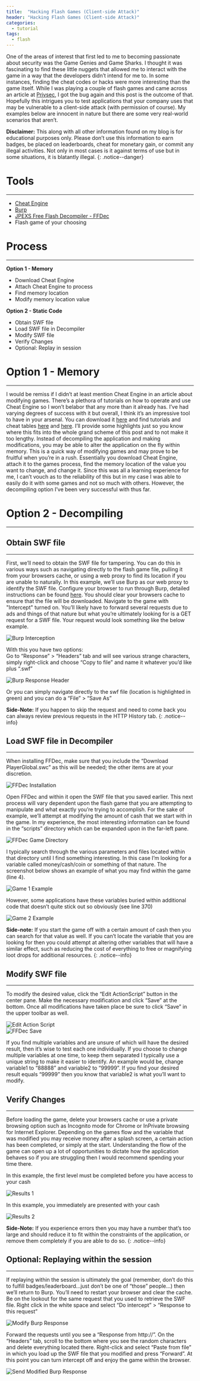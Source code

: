 ```yaml
---
title:  "Hacking Flash Games (Client-side Attack)"
header: "Hacking Flash Games (Client-side Attack)"
categories: 
  - tutorial
tags:
  - flash
---
```


One of the areas of interest that first led to me to becoming passionate about security was the Game Genies and Game Sharks. I thought it was fascinating to find these little nuggets that allowed me to interact with the game in a way that the developers didn’t intend for me to. In some instances, finding the cheat codes or hacks were more interesting than the game itself. While I was playing a couple of flash games and came across an article at [Privsec](https://privsec.blog/penetration-testing-flash-apps-aka-how-to-cheat-at-blackjack/), I got the bug again and this post is the outcome of that. Hopefully this intrigues you to test applications that your company uses that may be vulnerable to a client-side attack (with permission of course). My examples below are innocent in nature but there are some very real-world scenarios that aren’t.  

**Disclaimer:** This along with all other information found on my blog is for educational purposes only. Please don’t use this information to earn badges, be placed on leaderboards, cheat for monetary gain, or commit any illegal activities. Not only in most cases is it against terms of use but in some situations, it is blatantly illegal.
{: .notice--danger}

# Tools  
***

- [Cheat Engine](http://www.cheatengine.org/)
- [Burp](https://portswigger.net/burp)
- [JPEXS Free Flash Decompiler - FFDec](https://www.free-decompiler.com/flash/download/)
- Flash game of your choosing

# Process  
***

**Option 1 - Memory**  
- Download Cheat Engine
- Attach Cheat Engine to process
- Find memory location
- Modify memory location value


**Option 2 - Static Code**  
- Obtain SWF file
- Load SWF file in Decompiler
- Modify SWF file
- Verify Changes
- Optional: Replay in session

# Option 1 - Memory  
***

I would be remiss if I didn’t at least mention Cheat Engine in an article about modifying games. There’s a plethora of tutorials on how to operate and use Cheat Engine so I won’t belabor that any more than it already has. I’ve had varying degrees of success with it but overall, I think it’s an impressive tool to have in your arsenal. You can download it [here](http://www.cheatengine.org/downloads.php) and find tutorials and cheat tables [here](http://forum.cheatengine.org/viewforum.php?f=7) and [here](http://fearlessrevolution.com/). I’ll provide some highlights just so you know where this fits into the whole grand scheme of this post and to not make it too lengthy. Instead of decompiling the application and making modifications, you may be able to alter the application on the fly within memory. This is a quick way of modifying games and may prove to be fruitful when you’re in a rush. Essentially you download Cheat Engine, attach it to the games process, find the memory location of the value you want to change, and change it. Since this was all a learning experience for me, I can’t vouch as to the reliability of this but in my case I was able to easily do it with some games and not so much with others. However, the decompiling option I’ve been very successful with thus far.  

# Option 2 - Decompiling  
***

## Obtain SWF file  
***

First, we’ll need to obtain the SWF file for tampering. You can do this in various ways such as navigating directly to the flash game file, pulling it from your browsers cache, or using a web proxy to find its location if you are unable to naturally. In this example, we’ll use Burp as our web proxy to identify the SWF file. Configure your browser to run through Burp, detailed instructions can be found [here](https://support.portswigger.net/customer/portal/articles/1783055-configuring-your-browser-to-work-with-burp). You should clear your browsers cache to ensure that the file will be downloaded. Navigate to the game with "Intercept" turned on. You’ll likely have to forward several requests due to ads and things of that nature but what you’re ultimately looking for is a GET request for a SWF file. Your request would look something like the below example.   

![Burp Interception](/assets/images/flashburp1.jpg)  

With this you have two options:  
Go to “Response” > “Headers” tab and will see various strange characters, simply right-click and choose “Copy to file” and name it whatever you’d like plus “.swf”  

![Burp Response Header](/assets/images/flashburp2.jpg)  

Or you can simply navigate directly to the swf file (location is highlighted in green) and you can do a “File” > “Save As”  

**Side-Note:** If you happen to skip the request and need to come back you can always review previous requests in the HTTP History tab.
{: .notice--info}

## Load SWF file in Decompiler  
***

When installing FFDec, make sure that you include the “Download PlayerGlobal.swc” as this will be needed; the other items are at your discretion.  

![FFDec Installation](/assets/images/flashffdecinstall.jpg)  

Open FFDec and within it open the SWF file that you saved earlier. This next process will vary dependent upon the flash game that you are attempting to manipulate and what exactly you’re trying to accomplish. For the sake of example, we’ll attempt at modifying the amount of cash that we start with in the game. In my experience, the most interesting information can be found in the “scripts” directory which can be expanded upon in the far-left pane.  

![FFDec Game Directory](/assets/images/flashgamefolder.jpg)  

I typically search through the various parameters and files located within that directory until I find something interesting. In this case I’m looking for a variable called money/cash/coin or something of that nature. The screenshot below shows an example of what you may find within the game (line 4).  

![Game 1 Example](/assets/images/flashexample1.jpg)  

However, some applications have these variables buried within additional code that doesn’t quite stick out so obviously (see line 370)  

![Game 2 Example](/assets/images/flashexample2.jpg)  

**Side-note:** If you start the game off with a certain amount of cash then you can search for that value as well. If you can’t locate the variable that you are looking for then you could attempt at altering other variables that will have a similar effect, such as reducing the cost of everything to free or magnifying loot drops for additional resources.
{: .notice--info}

## Modify SWF file  
***

To modify the desired value, click the “Edit ActionScript” button in the center pane. Make the necessary modification and click “Save” at the bottom. Once all modifications have taken place be sure to click “Save” in the upper toolbar as well.  

![Edit Action Script](/assets/images/flasheditaction.jpg)  
![FFDec Save](/assets/images/flashsave.jpg)  

If you find multiple variables and are unsure of which will have the desired result, then it’s wise to test each one individually. If you choose to change multiple variables at one time, to keep them separated I typically use a unique string to make it easier to identify. An example would be, change variable1 to “88888” and variable2 to “99999”. If you find your desired result equals “99999” then you know that variable2 is what you’ll want to modify.  

## Verify Changes  
***

Before loading the game, delete your browsers cache or use a private browsing option such as Incognito mode for Chrome or InPrivate browsing for Internet Explorer. Depending on the games flow and the variable that was modified you may receive money after a splash screen, a certain action has been completed, or simply at the start. Understanding the flow of the game can open up a lot of opportunities to dictate how the application behaves so if you are struggling then I would recommend spending your time there.  

In this example, the first level must be completed before you have access to your cash  

![Results 1](/assets/images/flashresults1.jpg)  

In this example, you immediately are presented with your cash
  
![Results 2](/assets/images/flashresults2.jpg)  

**Side-Note:** If you experience errors then you may have a number that’s too large and should reduce it to fit within the constraints of the application, or remove them completely if you are able to do so.
{: .notice--info}

## Optional: Replaying within the session  
***

If replaying within the session is ultimately the goal (remember, don’t do this to fulfill badges/leaderboard…just don’t be one of “those” people…) then we’ll return to Burp. You’ll need to restart your browser and clear the cache. Be on the lookout for the same request that you used to retrieve the SWF file. Right click in the white space and select “Do intercept” > “Response to this request”  

![Modify Burp Response](/assets/images/flashresponse1.jpg)  

Forward the requests until you see a “Response from http://<SITE YOU ARE EXPECTING>”. On the “Headers” tab, scroll to the bottom where you see the random characters and delete everything located there. Right-click and select “Paste from file” in which you load up the SWF file that you modified and press “Forward”. At this point you can turn intercept off and enjoy the game within the browser.  

![Send Modified Burp Response](/assets/images/flashresponse2.jpg)  
